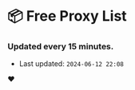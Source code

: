 # :package: Free Proxy List
### Updated every 15 minutes.

- Last updated: `2024-06-12 22:08`

:heart:

